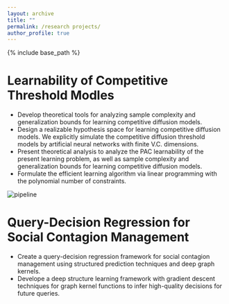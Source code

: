 ```yaml
---
layout: archive
title: ""
permalink: /research projects/
author_profile: true
---
```

{% include base_path %}


# Learnability of Competitive Threshold Modles

- Develop theoretical tools for analyzing sample complexity and generalization bounds for learning competitive diffusion models.
- Design a realizable hypothesis space for learning competitive diffusion models. We explicitly simulate the competitive diffusion threshold models by artificial neural networks with finite V.C. dimensions.
- Present theoretical analysis to analyze the PAC learnability of the present learning problem, as well as sample complexity and generalization bounds for learning competitive diffusion models.
- Formulate the efficient learning algorithm via linear programming with the polynomial number of constraints. 

![pipeline](https://user-images.githubusercontent.com/62770090/236681016-305a82c5-0712-42b2-8dc9-506565b59aa1.png)



# Query-Decision Regression for Social Contagion Management

- Create a query-decision regression framework for social contagion management using structured prediction techniques and deep graph kernels.
- Develope a deep structure learning framework with gradient descent techniques for graph kernel functions to infer high-quality decisions for future queries.



